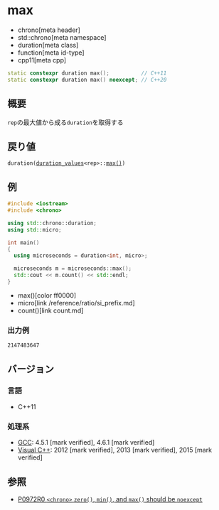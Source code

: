 # max
* chrono[meta header]
* std::chrono[meta namespace]
* duration[meta class]
* function[meta id-type]
* cpp11[meta cpp]

```cpp
static constexpr duration max();          // C++11
static constexpr duration max() noexcept; // C++20
```

## 概要
`rep`の最大値から成る`duration`を取得する

## 戻り値
`duration(`[`duration_values`](/reference/chrono/duration_values.md)`<rep>::`[`max()`](/reference/chrono/duration_values/max.md)`)`


## 例
```cpp example
#include <iostream>
#include <chrono>

using std::chrono::duration;
using std::micro;

int main()
{
  using microseconds = duration<int, micro>;

  microseconds m = microseconds::max();
  std::cout << m.count() << std::endl;
}
```
* max()[color ff0000]
* micro[link /reference/ratio/si_prefix.md]
* count()[link count.md]


### 出力例
```
2147483647
```

## バージョン
### 言語
- C++11

### 処理系
- [GCC](/implementation.md#gcc): 4.5.1 [mark verified], 4.6.1 [mark verified]
- [Visual C++](/implementation.md#visual_cpp): 2012 [mark verified], 2013 [mark verified], 2015 [mark verified]


## 参照
- [P0972R0 `<chrono>` `zero()`, `min()`, and `max()` should be `noexcept`](http://www.open-std.org/jtc1/sc22/wg21/docs/papers/2018/p0972r0.pdf)

